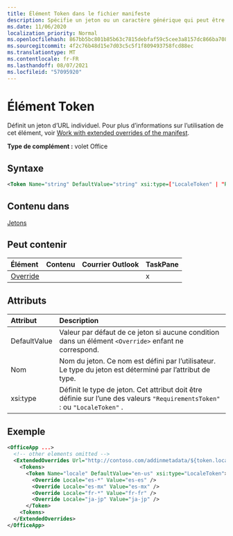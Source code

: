 ```yaml
---
title: Élément Token dans le fichier manifeste
description: Spécifie un jeton ou un caractère générique qui peut être utilisé avec des modèles d’URL dans le manifeste.
ms.date: 11/06/2020
localization_priority: Normal
ms.openlocfilehash: 867bb5bc801b85b63c7815debfaf59c5cee3a8157dc866ba7082803ee1d7fe2a
ms.sourcegitcommit: 4f2c76b48d15e7d03c5c5f1f809493758fcd88ec
ms.translationtype: MT
ms.contentlocale: fr-FR
ms.lasthandoff: 08/07/2021
ms.locfileid: "57095920"
---
```

# <a name="token-element"></a>Élément Token

Définit un jeton d’URL individuel. Pour plus d’informations sur l’utilisation de cet élément, voir [Work with extended overrides of the manifest](../../develop/extended-overrides.md).

**Type de complément :** volet Office

## <a name="syntax"></a>Syntaxe

```XML
<Token Name="string" DefaultValue="string" xsi:type=["LocaleToken" | "RequirementsToken"] ></Token>
```

## <a name="contained-in"></a>Contenu dans

[Jetons](tokens.md)

## <a name="can-contain"></a>Peut contenir

|Élément|Contenu|Courrier Outlook|TaskPane|
|:-----|:-----|:-----|:-----|
|[Override](override.md)|||x|

## <a name="attributes"></a>Attributs

|Attribut|Description|
|:-----|:-----|
|DefaultValue|Valeur par défaut de ce jeton si aucune condition dans un élément `<Override>` enfant ne correspond.|
|Nom|Nom du jeton. Ce nom est défini par l’utilisateur. Le type du jeton est déterminé par l’attribut de type.|
|xsi:type|Définit le type de jeton. Cet attribut doit être définie sur l’une des valeurs  `"RequirementsToken"` : ou  `"LocaleToken"` .|

## <a name="example"></a>Exemple

```XML
<OfficeApp ...>
  <!-- other elements omitted -->
  <ExtendedOverrides Url="http://contoso.com/addinmetadata/${token.locale}/extended-manifest-overrides.json">
    <Tokens>
      <Token Name="locale" DefaultValue="en-us" xsi:type="LocaleToken">
        <Override Locale="es-*" Value="es-es" />
        <Override Locale="es-mx" Value="es-mx" />
        <Override Locale="fr-*" Value="fr-fr" />
        <Override Locale="ja-jp" Value="ja-jp" />
      </Token>
    <Tokens>
  </ExtendedOverrides>
</OfficeApp>
```